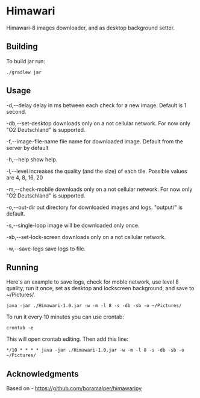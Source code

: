 # Himawari
Himawari-8 images downloader, and as desktop background setter.

Building
--------

To build jar run:

    ./gradlew jar
    
Usage
-----

 -d,--delay <arg>             delay in ms between each check for a new
                              image. Default is 1 second.
 
 -db,--set-desktop            downloads only on a not cellular network.
                              For now only "O2 Deutschland" is supported.
 
-f,--image-file-name <arg>   file name for downloaded image. Default from
                              the server by default
 
-h,--help                    show help.
 
-l,--level <arg>             increases the quality (and the size) of each
                              tile. Possible values are 4, 8, 16, 20

-m,--check-mobile            downloads only on a not cellular network.
                              For now only "O2 Deutschland" is supported.

-o,--out-dir <arg>           out directory for downloaded images and
                              logs. "output/" is default.

-s,--single-loop             image will be downloaded only once.

-sb,--set-lock-screen        downloads only on a not cellular network.

-w,--save-logs               save logs to file.

Running
-------
Here's an example to save logs, check for moble network, use level 8 quality,
run it once, set as desktop and lockscreen background, and save to ~/Pictures/.

    java -jar ./Himawari-1.0.jar -w -m -l 8 -s -db -sb -o ~/Pictures/
    
To run it every 10 minutes you can use crontab:

    crontab -e

This will open crontab editing. Then add this line:

    */10 * * * * java -jar ./Himawari-1.0.jar -w -m -l 8 -s -db -sb -o ~/Pictures/

Acknowledgments
---------------
Based on - https://github.com/boramalper/himawaripy
